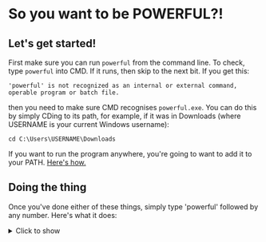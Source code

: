 # So you want to be POWERFUL?!
## Let's get started!
First make sure you can run `powerful` from the command line. To check, type `powerful` into CMD. If it runs, then skip to the next bit.
If you get this:
```
'powerful' is not recognized as an internal or external command,
operable program or batch file.
```
then you need to make sure CMD recognises `powerful.exe`. You can do this by simply CDing to its path, for example, if it was in Downloads (where USERNAME is your current Windows username):
```
cd C:\Users\USERNAME\Downloads
```
If you want to run the program anywhere, you're going to want to add it to your PATH. [Here's how.](https://helpdeskgeek.com/windows-10/add-windows-path-environment-variable/)

## Doing the thing
Once you've done either of these things, simply type 'powerful' followed by any number.
Here's what it does:
<details>
<summary>Click to show</summary>
  
```
> powerful 1
I AM THE F*CKING STRONG!

> powerful 0
I AM NOT THE F*CKING STRONG!

> powerful 2
I AM TOO F*CKING STRONG!!

> powerful -1
error: program confused
```
Any value above 1 will print the 2 message, and any value below 0 will print the -1 message.

</details>
